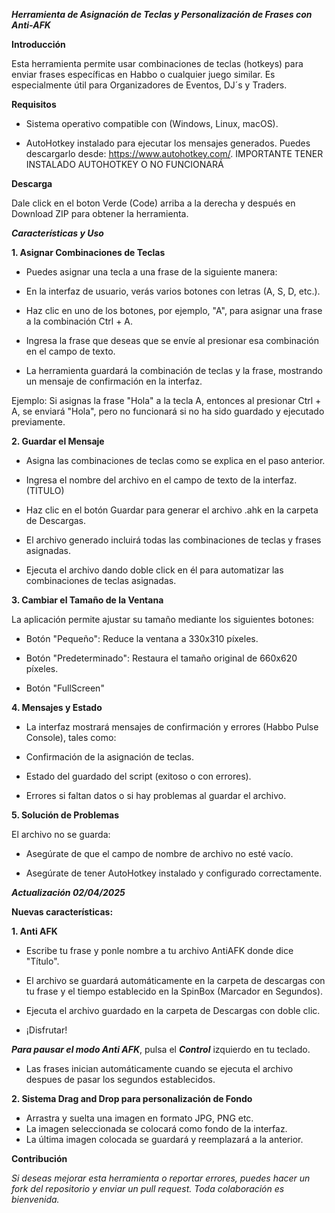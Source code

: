   ***Herramienta de Asignación de Teclas y Personalización de Frases con Anti-AFK***   
 
 
  **Introducción**
 
  Esta herramienta permite usar combinaciones de teclas (hotkeys) para enviar frases específicas en Habbo o cualquier juego similar. Es especialmente útil para Organizadores de Eventos, DJ´s y Traders.
 
  **Requisitos**
 
 - Sistema operativo compatible con (Windows, Linux, macOS).
 
 - AutoHotkey instalado para ejecutar los mensajes generados. Puedes descargarlo desde: https://www.autohotkey.com/.  IMPORTANTE TENER INSTALADO AUTOHOTKEY O NO FUNCIONARÁ
 
 **Descarga**
 
  Dale click en el boton Verde (Code) arriba a la derecha y después en Download ZIP para obtener la herramienta.

 ***Características y Uso***

 **1. Asignar Combinaciones de Teclas**

- Puedes asignar una tecla a una frase de la siguiente manera:

- En la interfaz de usuario, verás varios botones con letras (A, S, D, etc.).

- Haz clic en uno de los botones, por ejemplo, "A", para asignar una frase a la combinación Ctrl + A.

- Ingresa la frase que deseas que se envíe al presionar esa combinación en el campo de texto.

- La herramienta guardará la combinación de teclas y la frase, mostrando un mensaje de confirmación en la interfaz.

 Ejemplo:
 Si asignas la frase "Hola" a la tecla A, entonces al presionar Ctrl + A, se enviará "Hola", pero no funcionará si no ha sido guardado y ejecutado previamente.

 **2. Guardar el Mensaje**

- Asigna las combinaciones de teclas como se explica en el paso anterior.

- Ingresa el nombre del archivo en el campo de texto de la interfaz. (TITULO)

- Haz clic en el botón Guardar para generar el archivo .ahk en la carpeta de Descargas.

- El archivo generado incluirá todas las combinaciones de teclas y frases asignadas.

- Ejecuta el archivo dando doble click en él para automatizar las combinaciones de teclas asignadas.

 **3. Cambiar el Tamaño de la Ventana**

 La aplicación permite ajustar su tamaño mediante los siguientes botones:

- Botón "Pequeño": Reduce la ventana a 330x310 píxeles.

- Botón "Predeterminado": Restaura el tamaño original de 660x620 píxeles.

- Botón "FullScreen"


 **4. Mensajes y Estado**

- La interfaz mostrará mensajes de confirmación y errores (Habbo Pulse Console), tales como:

- Confirmación de la asignación de teclas.

- Estado del guardado del script (exitoso o con errores).

- Errores si faltan datos o si hay problemas al guardar el archivo.

 **5. Solución de Problemas**

 El archivo no se guarda:

- Asegúrate de que el campo de nombre de archivo no esté vacío.

- Asegúrate de tener AutoHotkey instalado y configurado correctamente.


 ***Actualización 02/04/2025*** 
 

 **Nuevas características:**

 **1. Anti AFK**

- Escribe tu frase y ponle nombre a tu archivo AntiAFK donde dice "Título".

- El archivo se guardará automáticamente en la carpeta de descargas con tu frase y el tiempo establecido en la SpinBox (Marcador en Segundos).

- Ejecuta el archivo guardado en la carpeta de Descargas con doble clic.

- ¡Disfrutar!

 ***Para pausar el modo Anti AFK***, pulsa el ***Control*** izquierdo en tu teclado.

- Las frases inician automáticamente cuando se ejecuta el archivo despues de pasar los segundos establecidos.

 **2. Sistema Drag and Drop para personalización de Fondo**

- Arrastra y suelta una imagen en formato JPG, PNG etc.
- La imagen seleccionada se colocará como fondo de la interfaz.
- La última imagen colocada se guardará y reemplazará a la anterior.


 **Contribución**

 *Si deseas mejorar esta herramienta o reportar errores, puedes hacer un fork del repositorio y enviar un pull request. Toda colaboración es bienvenida.*

